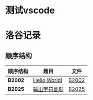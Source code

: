 # 测试vscode

# 洛谷记录

## 顺序结构

|顺序结构|题目|文件|
|----|----|----|
|**B2002**|[Hello,World!](https://www.luogu.com.cn/problem/B2002)|[B2002](codes/B2002/main.c)|
|**B2025**|[输出字符菱形](https://www.luogu.com.cn/problem/B2025)|[B2025](codes/B2025/main.c)|
